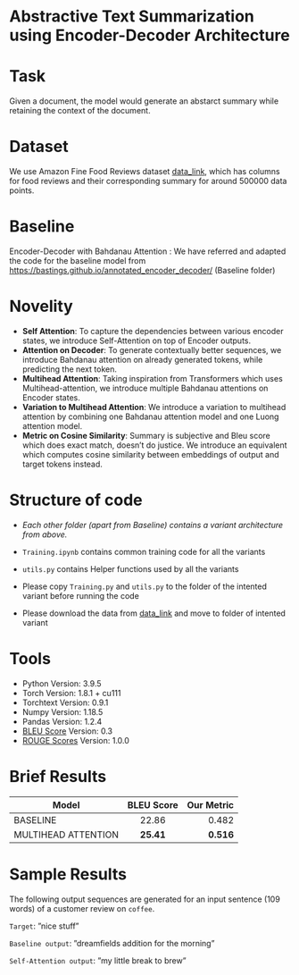 # Abstractive Text Summarization using Encoder-Decoder Architecture

# Task
Given a document, the model would generate an abstarct summary while retaining the context of the document.

# Dataset
We use Amazon Fine Food Reviews dataset [data_link](https://www.kaggle.com/snap/amazon-fine-food-reviews), which has columns for food reviews and their corresponding summary for around 500000 data points.

# Baseline
Encoder-Decoder with Bahdanau Attention : We have referred and adapted the code for the baseline model from https://bastings.github.io/annotated_encoder_decoder/ (Baseline folder)

# Novelity
- **Self Attention**: To capture the dependencies between various encoder states, we introduce Self-Attention on top of Encoder outputs.
- **Attention on Decoder**: To generate contextually better sequences, we introduce Bahdanau attention on already generated tokens, while predicting the next token.
- **Multihead Attention**: Taking inspiration from Transformers which uses Multihead-attention, we introduce multiple Bahdanau attentions on Encoder states.
- **Variation to Multihead Attention**: We introduce a variation to multihead attention by combining one Bahdanau attention model and one Luong attention model.
- **Metric on Cosine Similarity**: Summary is subjective and Bleu score which does exact match, doesn’t do justice. We introduce an equivalent which computes cosine similarity between embeddings of output and target tokens instead.

# Structure of code
- *Each other folder (apart from Baseline) contains a variant architecture from above.*

- `Training.ipynb` contains common training code for all the variants

- `utils.py` contains Helper functions used by all the variants

- Please copy `Training.py` and `utils.py` to the folder of the intented variant before running the code

- Please download the data from [data_link](https://www.kaggle.com/snap/amazon-fine-food-reviews) and move to folder of intented variant

# Tools
- Python Version: 3.9.5
- Torch Version: 1.8.1 + cu111
- Torchtext Version: 0.9.1
- Numpy Version: 1.18.5
- Pandas Version: 1.2.4
- [BLEU Score](https://pypi.org/project/bleu/) Version: 0.3
- [ROUGE Scores](https://pypi.org/project/rouge/) Version: 1.0.0

# Brief Results
| Model        | BLEU Score           | Our Metric  |
| ------------- |:-------------:| -----:|
| BASELINE      | 22.86 | 0.482 |
| MULTIHEAD ATTENTION   | **25.41**      |   **0.516** |

# Sample Results
The following output sequences are generated for an input sentence (109 words) of a customer review on `coffee`.

`Target`: ”nice stuff”

`Baseline output`: ”dreamfields addition for the morning”

`Self-Attention output`: ”my little break to brew”

